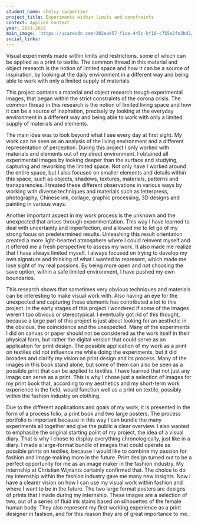 ```yaml
---
student_name: shelcy carpentier
project_title: Experiments within limits and constraints
context: Applied Context
year: 2021-2022
main_image: 'https://ucarecdn.com/302ea457-f1ce-445c-bf16-c755e2fe3bd2/'
social_links:
---
```


Visual experiments made within limits and restrictions, some of which can be applied as a print to textile. The common thread in this material and object research is the notion of limited space and how it can be a source of inspiration, by looking at the daily environment in a different way and being able to work with only a limited supply of materials.

This project contains a material and object research trough experimental images, that began within the strict constraints of the corona crisis. The common thread in this research is the notion of limited living space and how it can be a source of inspiration, precisely by looking at the everyday environment in a different way and being able to work with only a limited supply of materials and elements.

The main idea was to look beyond what I see every day at first sight. My work can be seen as an analysis of the living environment and a different representation of perception. During this project I only worked with materials and elements out of my direct environment. I obtained all experimental images by looking deeper than the surface and studying, capturing and reworking the limited space. Not only have I worked around the entire space, but I also focused on smaller elements and details within this space, such as objects, shadows, textures, materials, patterns and transparencies. I treated these different observations in various ways by working with diverse techniques and materials such as letterpress, photography, Chinese ink, collage, graphic processing, 3D designs and painting in various ways.

Another important aspect in my work process is the unknown and the unexpected that arises through experimentation. This way I have learned to deal with uncertainty and imperfection, and allowed me to let go of my strong focus on predetermined results. Unleashing this result orientation created a more light-hearted atmosphere where I could reinvent myself and it offered me a fresh perspective to assess my work. It also made me realize that I have always limited myself. I always focused on trying to develop my own signature and thinking of what I wanted to represent, which made me lose sight of my real passions. By being more open and not choosing the save option, within a safe limited environment, I have pushed my own boundaries.

This research shows that sometimes very obvious techniques and materials can be interesting to make visual work with. Also having an eye for the unexpected and capturing these elements has contributed a lot to this project. In the early stages of this project I wondered if some of the images weren't too obvious or stereotypical. I eventually got rid of this thought, because a large part of this project is just about looking for an aesthetic in the obvious, the coincidence and the unexpected. Many of the experiments I did on canvas or paper should not be considered as the work itself in their physical form, but rather the digital version that could serve as an application for print design. The possible application of my work as a print on textiles did not influence me while doing the experiments, but it did broaden and clarify my vision on print design and its process. Many of the images in this book stand alone, but some of them can also be seen as a possible print that can be applied to textiles. I have learned that not just any image can serve as a print. This is why I chose just a selection of images for my print book that, according to my aesthetics and my short-term work experience in the field, would function well as a print on textile, possibly within the fashion industry on clothing.

Due to the different applications and goals of my work, it is presented in the form of a process folio, a print book and two large posters. The process portfolio is important because in this way I can bundle the many experiments all together and give the public a clear overview. I also wanted to emphasize the original starting point of my project, the idea of a visual diary. That is why I chose to display everything chronologically, just like in a diary. I made a large-format bundle of images that could operate as possible prints on textiles, because I would like to combine my passion for fashion and image making more in the future. Print design turned out to be a perfect opportunity for me as an image maker in the fashion industry. My internship at Christian Wijnants certainly confirmed that. The choice to do my internship within the fashion industry gave me many new insights. Now I have a clearer vision on how I can use my visual work within fashion and where I want to be in the future. The two large format posters are designs of prints that I made during my internship. These images are a selection of two, out of a series of fluid ink stains based on silhouettes of the female human body. They also represent my first working experience as a print designer in fashion, and for this reason they are of great importance to me.
